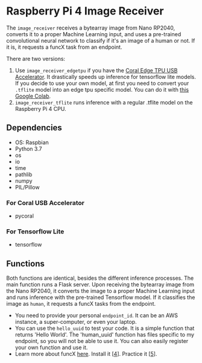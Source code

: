 # Raspberry Pi 4 Image Receiver

The ```image_receiver``` receives a bytearray image from Nano RP2040, converts it to a proper Machine Learning input, and uses a pre-trained convolutional neural network to classify if it's an image of a human or not. If it is, it requests a funcX task from an endpoint. 

There are two versions:
1. Use `image_receiver_edgetpu` if you have the [Coral Edge TPU USB Accelerator][1]. It drastically speeds up inference for tensorflow lite models. If you decide to use your own model, at first you need to convert your `.tflite` model into an edge tpu specific model. You can do it with [this Google Colab][2].
2. `image_receiver_tflite` runs inference with a regular .tflite model on the Raspberry Pi 4 CPU. 

## Dependencies
* OS: Raspbian
* Python 3.7
* os
* io
* time
* pathlib
* numpy
* PIL/Pillow 

### For Coral USB Accelerator
* pycoral

### For Tensorflow Lite
* tensorflow

## Functions

Both functions are identical, besides the different inference processes. The main function runs a Flask server. Upon receiving the bytearray image from the Nano RP2040, it converts the image to a proper Machine Learning input and runs inference with the pre-trained Tensorflow model. If it classifies the image as `human`, it requests a funcX tasks from the endpoint.

- You need to provide your personal `endpoint_id`. It can be an AWS instance, a super-computer, or even your laptop. 
- You can use the `hello_uuid` to test your code. It is a simple function that returns 'Hello World'. The 'human_uuid' function has files specific to my endpoint, so you will not be able to use it. You can also easily register your own function and use it.
- Learn more about funcX [here][3]. Install it [[4]]. Practice it [[5]].



[1]: https://coral.ai/products/accelerator/ 
[2]: https://colab.research.google.com/github/google-coral/tutorials/blob/master/compile_for_edgetpu.ipynb#scrollTo=joxrIB0I3cdi
[3]: https://funcx.org/
[4]: https://funcx.readthedocs.io/en/latest/quickstart.html
[5]: https://mybinder.org/v2/gh/funcx-faas/examples/HEAD?filepath=notebooks%2FIntroduction.ipynb 
